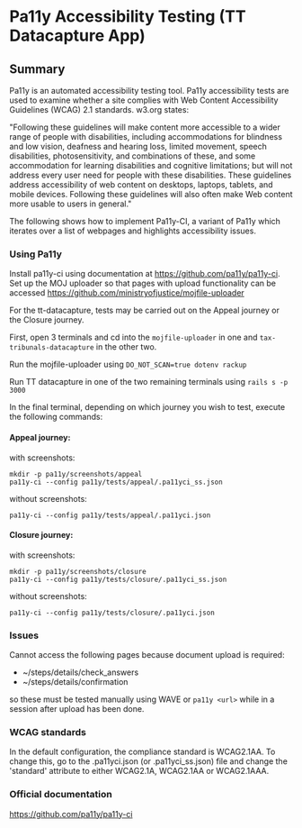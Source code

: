 # Pa11y Accessibility Testing (TT Datacapture App)

## Summary
Pa11y is an automated accessibility testing tool.
Pa11y accessibility tests are used to examine whether a site complies with Web Content Accessibility Guidelines (WCAG) 
2.1 standards. w3.org states:

"Following these guidelines will make content more accessible to a wider range of people 
with disabilities, including accommodations for blindness and low vision, deafness and hearing loss, limited movement, 
speech disabilities, photosensitivity, and combinations of these, and some accommodation for learning disabilities and 
cognitive limitations; but will not address every user need for people with these disabilities. These guidelines 
address accessibility of web content on desktops, laptops, tablets, and mobile devices. Following these guidelines will 
also often make Web content more usable to users in general."

The following shows how to implement Pa11y-CI, a variant of Pa11y which iterates over a list of
webpages and highlights accessibility issues.

### Using Pa11y

Install pa11y-ci using documentation at https://github.com/pa11y/pa11y-ci.
Set up the MOJ uploader so that pages with upload functionality can be accessed https://github.com/ministryofjustice/mojfile-uploader

For the tt-datacapture, tests may be carried out on the Appeal journey or the Closure journey.

First, open 3 terminals and cd into the `mojfile-uploader` in one and `tax-tribunals-datacapture` in the other two.

Run the mojfile-uploader using `DO_NOT_SCAN=true dotenv rackup`

Run  TT datacapture in one of the two remaining terminals using `rails s -p 3000`

In the final terminal, depending on which journey you wish to test, execute the following commands:

#### Appeal journey:

with screenshots:
```
mkdir -p pa11y/screenshots/appeal   
pa11y-ci --config pa11y/tests/appeal/.pa11yci_ss.json
```
without screenshots:
```
pa11y-ci --config pa11y/tests/appeal/.pa11yci.json
```

#### Closure journey:

with screenshots:
```
mkdir -p pa11y/screenshots/closure   
pa11y-ci --config pa11y/tests/closure/.pa11yci_ss.json
```
without screenshots:
```
pa11y-ci --config pa11y/tests/closure/.pa11yci.json
```

### Issues
Cannot access the following pages because document upload is required:
- ~/steps/details/check_answers
- ~/steps/details/confirmation

so these must be tested manually using WAVE or `pa11y <url>` while in a session after upload has been done.
### WCAG standards

In the default configuration, the compliance standard is WCAG2.1AA. To change this, go to the .pa11yci.json (or 
.pa11yci_ss.json) file and change the 'standard' attribute to either WCAG2.1A, WCAG2.1AA or WCAG2.1AAA.

### Official documentation

https://github.com/pa11y/pa11y-ci